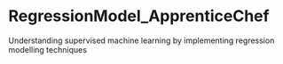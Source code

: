 # RegressionModel_ApprenticeChef
Understanding supervised machine learning by implementing regression modelling techniques
